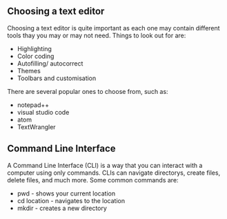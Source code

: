 ## Choosing a text editor

Choosing a text editor is quite important as each one may contain different tools thay you may or may not need.
Things to look out for are:

 - Highlighting
 - Color coding
 - Autofilling/ autocorrect
 - Themes
 - Toolbars and customisation

There are several popular ones to choose from, such as:

 - notepad++
 - visual studio code
 - atom
 - TextWrangler

## Command Line Interface

A Command Line Interface (CLI) is a way that you can interact with a computer using only commands.
CLIs can navigate directorys, create files, delete files, and much more.
Some common commands are:

 - pwd \- shows your current location
 - cd location \- navigates to the location
 - mkdir \- creates a new directory

